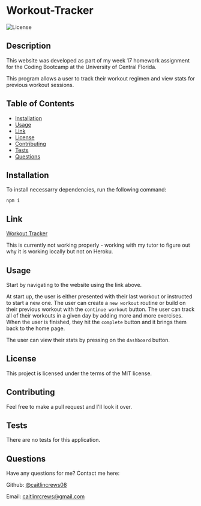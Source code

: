 # Workout-Tracker
  
![License](https://img.shields.io/badge/License-MIT-blue.svg)

## Description
This website was developed as part of my week 17 homework assignment for the Coding Bootcamp at the University of Central Florida.

This program allows a user to track their workout regimen and view stats for previous workout sessions.


## Table of Contents
* [Installation](#installation)
* [Usage](#usage)
* [Link](#link)
* [License](#license)
* [Contributing](#contributing)
* [Tests](#tests)
* [Questions](#questions)


## Installation
To install necessarry dependencies, run the following command:

```
npm i
```

## Link
[Workout Tracker](https://workout-tracker22.herokuapp.com/)

This is currently not working properly - working with my tutor to figure out why it is working locally but not on Heroku.

## Usage
Start by navigating to the website using the link above.

At start up, the user is either presented with their last workout or instructed to start a new one. The user can create a `new workout` routine or build on their previous workout with the `continue workout` button.  The user can track all of their workouts in a given day by adding more and more exercises. When the user is finished, they hit the `complete` button and it brings them back to the home page. 

The user can view their stats by pressing on the `dashboard` button.

## License
This project is licensed under the terms of the MIT license.


## Contributing
Feel free to make a pull request and I'll look it over.


## Tests
There are no tests for this application.


## Questions
Have any questions for me? Contact me here:

Github: [@caitlincrews08](https://github.com/caitlincrews08)

Email: caitlinrcrews@gmail.com